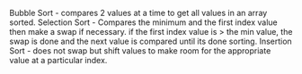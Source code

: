 Bubble Sort - compares 2 values at a time to get all values in an array sorted.
Selection Sort - Compares the minimum and the first index value then make a swap if necessary. if the first index value is > the min 
value, the swap is done and the next value is compared until its done sorting.
Insertion Sort - does not swap but shift values to make room for the appropriate value at a particular index.
